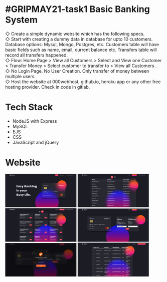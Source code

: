 # #GRIPMAY21-task1 Basic Banking System
<p float="left">◇ Create a simple dynamic website which has the following specs.<br>
◇ Start with creating a dummy data in database for upto 10
customers. Database options: Mysql, Mongo, Postgres, etc.
Customers table will have basic fields such as name, email,
current balance etc. Transfers table will record all transfers
happened.<br>
◇ Flow: Home Page > View all Customers > Select and View one
Customer > Transfer Money > Select customer to transfer to >
View all Customers .<br>
◇ No Login Page. No User Creation. Only transfer of money
between multiple users.<br>
◇ Host the website at 000webhost, github.io, heroku app or any
other free hosting provider. Check in code in gitlab.<br>
</p>

# Tech Stack
- NodeJS with Express
- MySQL
- EJS
- CSS
- JavaScript and jQuery

# Website
<p float="left">
  <img src="images/1.png" width="45%" />
  <img src="images/2.png" width="45%" /> 
  <img src="images/3.png" width="45%" />
  <img src="images/4.png" width="45%" />
  <img src="images/5.png" width="45%" /> 
  <img src="images/6.png" width="45%" />
</p>
